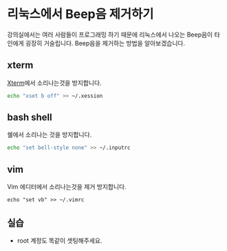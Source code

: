 # 리눅스에서 Beep음 제거하기
강의실에서는 여러 사람들이 프로그래밍 하기 때문에 리눅스에서 나오는 Beep음이 타인에게 굉장히 거슬립니다.
Beep음을 제거하는 방법을 알아보겠습니다.

## xterm
[Xterm](https://en.wikipedia.org/wiki/Xterm)에서 소리나는것을 방지합니다.

```bash
echo "xset b off" >> ~/.xession
```

## bash shell
쉘에서 소리나는 것을 방지합니다.

```bash
echo "set bell-style none" >> ~/.inputrc
```

## vim
Vim 에디터에서 소리나는것을 제거 방지합니다.
```
echo "set vb" >> ~/.vimrc
```

## 실습
- root 계정도 똑같이 셋팅해주세요.
